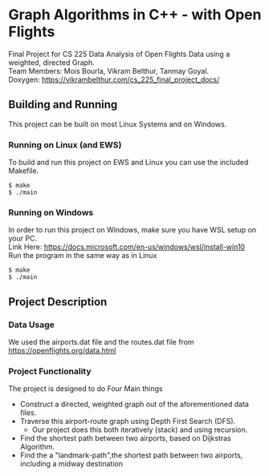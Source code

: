 # Graph Algorithms in C++ - with Open Flights 
Final Project for CS 225
Data Analysis of Open Flights Data using a weighted, directed Graph. <br/>
Team Members: Mois Bourla, Vikram Belthur, Tanmay Goyal. <br/>
Doxygen: https://vikrambelthur.com/cs_225_final_project_docs/
## Building and Running
This project can be built on most Linux Systems and on Windows. <br/>
### Running on Linux (and EWS)
To build and run this project on EWS and Linux you can use the included Makefile. <br/>

```
$ make
$ ./main
```
### Running on Windows
In order to run this project on Windows, make sure you have WSL setup on your PC. <br/>
Link Here: https://docs.microsoft.com/en-us/windows/wsl/install-win10 <br/>
Run the program in the same way as in Linux

```
$ make
$ ./main
```
## Project Description
### Data Usage
We used the airports.dat file and the routes.dat file from https://openflights.org/data.html <br/>
### Project Functionality
The project is designed to do Four Main things <br/>
- Construct a directed, weighted graph out of the aforementioned data files.
- Traverse this airport-route graph using Depth First Search (DFS). 
    - Our project does this both iteratively (stack) and using recursion. 
- Find the shortest path between two airports, based on Dijkstras Algorithm. 
- Find the a "landmark-path",the shortest path between two airports, including a midway destination

